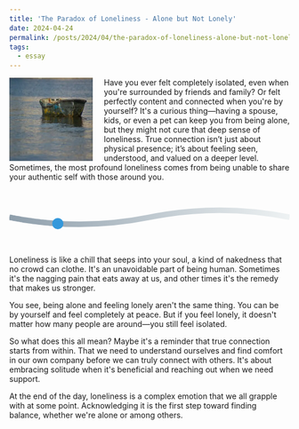 ```yaml
---
title: 'The Paradox of Loneliness - Alone but Not Lonely'
date: 2024-04-24
permalink: /posts/2024/04/the-paradox-of-loneliness-alone-but-not-lonely/
tags:
  - essay
---
```


<img width="150" alt="loneliness" src="/images/posts/the-paradox-of-loneliness-alone-but-not-lonely.webp" style="float: left; margin-right: 20px;" /> Have you ever felt completely isolated, even when you're surrounded by friends and family? Or felt perfectly content and connected when you're by yourself? It's a curious thing—having a spouse, kids, or even a pet can keep you from being alone, but they might not cure that deep sense of loneliness. True connection isn’t just about physical presence; it’s about feeling seen, understood, and valued on a deeper level. Sometimes, the most profound loneliness comes from being unable to share your authentic self with those around you.

<svg class="road-svg" viewBox="0 0 1000 200">
            <defs>
                <linearGradient id="roadGradient" x1="0%" y1="0%" x2="100%" y2="0%">
                    <stop offset="0%" style="stop-color:#8e9eab;stop-opacity:1" />
                    <stop offset="100%" style="stop-color:#eef2f3;stop-opacity:1" />
                </linearGradient>
                <path id="motionPath" d="M0,100 Q250,150 500,100 T1000,100" />
            </defs>
            <use href="#motionPath" fill="none" stroke="url(#roadGradient)" stroke-width="20" />
            <circle r="20" fill="#3498db">
                <animateMotion dur="10s" repeatCount="indefinite">
                    <mpath href="#motionPath" />
                </animateMotion>
            </circle>
        </svg>

Loneliness is like a chill that seeps into your soul, a kind of nakedness that no crowd can clothe. It's an unavoidable part of being human. Sometimes it's the nagging pain that eats away at us, and other times it's the remedy that makes us stronger.

You see, being alone and feeling lonely aren't the same thing. You can be by yourself and feel completely at peace. But if you feel lonely, it doesn't matter how many people are around—you still feel isolated.

So what does this all mean? Maybe it's a reminder that true connection starts from within. That we need to understand ourselves and find comfort in our own company before we can truly connect with others. It's about embracing solitude when it's beneficial and reaching out when we need support.

At the end of the day, loneliness is a complex emotion that we all grapple with at some point. Acknowledging it is the first step toward finding balance, whether we're alone or among others.
